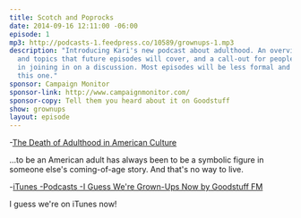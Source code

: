 ```yaml
---
title: Scotch and Poprocks
date: 2014-09-16 12:11:00 -06:00
episode: 1
mp3: http://podcasts-1.feedpress.co/10589/grownups-1.mp3
description: "Introducing Kari's new podcast about adulthood. An overview of the themes
  and topics that future episodes will cover, and a call-out for people interested
  in joining in on a discussion. Most episodes will be less formal and scripted than
  this one."
sponsor: Campaign Monitor
sponsor-link: http://www.campaignmonitor.com/
sponsor-copy: Tell them you heard about it on Goodstuff
show: grownups
layout: episode
---
```


-[The Death of Adulthood in American Culture][1]

...to be an American adult has always been to be a symbolic figure in someone else's coming-of-age story. And that's no way to live.

-[iTunes -Podcasts -I Guess We're Grown-Ups Now by Goodstuff FM][2]

I guess we're on iTunes now!

[1]: http://mobile.nytimes.com/2014/09/14/magazine/the-death-of-adulthood-in-american-culture.html
[2]: https://itunes.apple.com/us/podcast/i-guess-were-grown-ups-now/id920093038?mt=2
